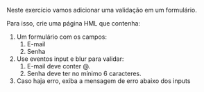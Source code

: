Neste exercício vamos adicionar uma validação em um formulário.

Para isso, crie uma página HML que contenha:

1. Um formulário com os campos:
   1. E-mail
   2. Senha
2. Use eventos input e blur para validar:
   1. E-mail deve conter \@.
   2. Senha deve ter no mínimo 6 caracteres.
3. Caso haja erro, exiba a mensagem de erro abaixo dos inputs
